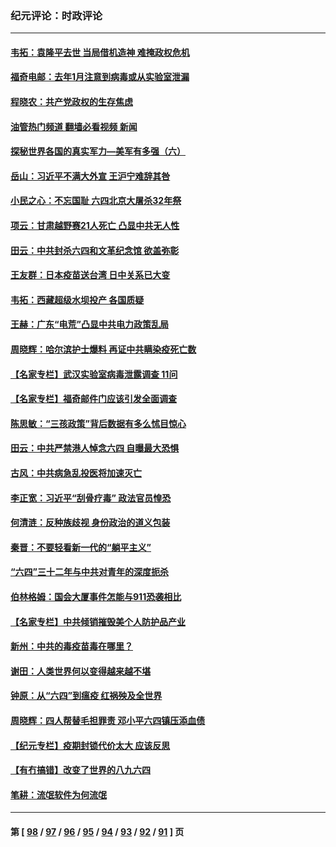 ### 纪元评论：时政评论
---
#### [韦拓：袁隆平去世 当局借机造神 难掩政权危机](../../pages/nsc1025/n13001388.md?06060330) 
#### [福奇电邮：去年1月注意到病毒或从实验室泄漏](../../pages/nsc1025/n13000275.md?06060330) 
#### [程晓农：共产党政权的生存焦虑](../../pages/nsc1025/n13001674.md?06060330) 
#### [油管热门频道 翻墙必看视频 新闻](ok?06060330)
#### [探秘世界各国的真实军力—美军有多强（六）](../../pages/nsc1025/n13001362.md?06060330) 
#### [岳山：习近平不满大外宣 王沪宁难辞其咎](../../pages/nsc1025/n13001360.md?06060330) 
#### [小民之心：不忘国耻 六四北京大屠杀32年祭](../../pages/nsc1025/n13000950.md?06060330) 
#### [项云：甘肃越野赛21人死亡 凸显中共无人性](../../pages/nsc1025/n13000873.md?06060330) 
#### [田云：中共封杀六四和文革纪念馆 欲盖弥彰](../../pages/nsc1025/n13000815.md?06060330) 
#### [王友群：日本疫苗送台湾 日中关系已大变](../../pages/nsc1025/n13000778.md?06060330) 
#### [韦拓：西藏超级水坝投产 各国质疑](../../pages/nsc1025/n13000773.md?06060330) 
#### [王赫：广东“电荒”凸显中共电力政策乱局](../../pages/nsc1025/n13000337.md?06060330) 
#### [周晓辉：哈尔滨护士爆料 再证中共瞒染疫死亡数](../../pages/nsc1025/n12999788.md?06060330) 
#### [【名家专栏】武汉实验室病毒泄露调查 11问](../../pages/nsc1025/n12999188.md?06060330) 
#### [【名家专栏】福奇邮件门应该引发全面调查](../../pages/nsc1025/n12999240.md?06060330) 
#### [陈思敏：“三孩政策”背后数据有多么怵目惊心](../../pages/nsc1025/n12998625.md?06060330) 
#### [田云：中共严禁港人悼念六四 自曝最大恐惧](../../pages/nsc1025/n12997611.md?06060330) 
#### [古风：中共病急乱投医将加速灭亡](../../pages/nsc1025/n12998331.md?06060330) 
#### [李正宽：习近平“刮骨疗毒” 政法官员惶恐](../../pages/nsc1025/n12998233.md?06060330) 
#### [何清涟：反种族歧视 身份政治的道义包装](../../pages/nsc1025/n12997644.md?06060330) 
#### [秦晋：不要轻看新一代的“躺平主义”](../../pages/nsc1025/n12997460.md?06060330) 
#### [“六四”三十二年与中共对青年的深度扼杀](../../pages/nsc1025/n12997357.md?06060330) 
#### [伯林格姆：国会大厦事件怎能与911恐袭相比](../../pages/nsc1025/n12997322.md?06060330) 
#### [【名家专栏】中共倾销摧毁美个人防护品产业](../../pages/nsc1025/n12996157.md?06060330) 
#### [新州：中共的毒疫苗毒在哪里？](../../pages/nsc1025/n12997235.md?06060330) 
#### [谢田：人类世界何以变得越来越不堪](../../pages/nsc1025/n12997192.md?06060330) 
#### [钟原：从“六四”到瘟疫 红祸殃及全世界](../../pages/nsc1025/n12996948.md?06060330) 
#### [周晓辉：四人帮替毛担罪责 邓小平六四镇压添血债](../../pages/nsc1025/n12996229.md?06060330) 
#### [【纪元专栏】疫期封锁代价太大 应该反思](../../pages/nsc1025/n12994425.md?06060330) 
#### [【有冇搞错】改变了世界的八九六四](../../pages/nsc1025/n12995659.md?06060330) 
#### [笔耕：流氓软件为何流氓](../../pages/nsc1025/n12995895.md?06060330) 

---
#### 第 [ [98](./98.md?06060330) / [97](./97.md?06060330) / [96](./96.md?06060330) / [95](./95.md?06060330) / [94](./94.md?06060330) / [93](./93.md?06060330) / [92](./92.md?06060330) / [91](./91.md?06060330) ] 页
